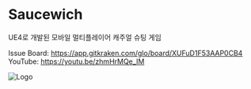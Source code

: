 # Saucewich

UE4로 개발된 모바일 멀티플레이어 캐주얼 슈팅 게임

Issue Board: https://app.gitkraken.com/glo/board/XUFuD1F53AAP0CB4
YouTube: https://youtu.be/zhmHrMQe_IM

![Logo](Saucewich.png)
